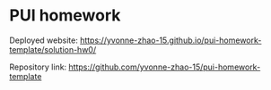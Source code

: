 # PUI homework

Deployed website: https://yvonne-zhao-15.github.io/pui-homework-template/solution-hw0/

Repository link: https://github.com/yvonne-zhao-15/pui-homework-template

